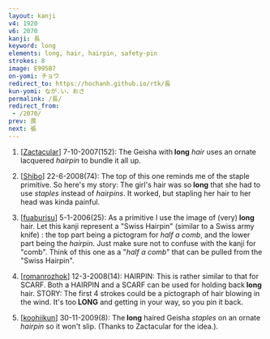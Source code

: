 ```yaml
---
layout: kanji
v4: 1920
v6: 2070
kanji: 長
keyword: long
elements: long, hair, hairpin, safety-pin
strokes: 8
image: E995B7
on-yomi: チョウ
redirect_to: https://hochanh.github.io/rtk/長
kun-yomi: なが.い、おさ
permalink: /長/
redirect_from:
 - /2070/
prev: 畏
next: 張
---
```


1) [<a href="http://kanji.koohii.com/profile/Zactacular">Zactacular</a>] 7-10-2007(152): The Geisha with<strong> long</strong> <em>hair</em> uses an ornate lacquered <em>hairpin</em> to bundle it all up.

2) [<a href="http://kanji.koohii.com/profile/Shibo">Shibo</a>] 22-6-2008(74): The top of this one reminds me of the staple primitive. So here&#039;s my story: The girl&#039;s hair was so<strong> long</strong> that she had to use <em>staples</em> instead of <em>hairpins</em>. It worked, but stapling her hair to her head was kinda painful.

3) [<a href="http://kanji.koohii.com/profile/fuaburisu">fuaburisu</a>] 5-1-2006(25): As a primitive I use the image of (very)<strong> long</strong> hair. Let this kanji represent a &quot;Swiss Hairpin&quot; (similar to a Swiss army knife) : the top part being a pictogram for <em>half a comb</em>, and the lower part being the <em>hairpin</em>. Just make sure not to confuse with the kanji for &quot;comb&quot;. Think of this one as a &quot;<em>half a comb</em>&quot; that can be pulled from the &quot;Swiss Hairpin&quot;.

4) [<a href="http://kanji.koohii.com/profile/romanrozhok">romanrozhok</a>] 12-3-2008(14): HAIRPIN: This is rather similar to that for SCARF. Both a HAIRPIN and a SCARF can be used for holding back<strong> long</strong> hair. STORY: The first 4 strokes could be a pictograph of hair blowing in the wind. It&#039;s too<strong> LONG</strong> and getting in your way, so you pin it back.

5) [<a href="http://kanji.koohii.com/profile/koohiikun">koohiikun</a>] 30-11-2009(8): The<strong> long</strong> haired Geisha <em>staples</em> on an ornate <em>hairpin</em> so it won&#039;t slip. (Thanks to Zactacular for the idea.).


